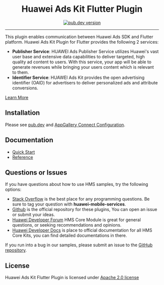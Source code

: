 <p align="center">
  <h1 align="center">Huawei Ads Kit Flutter Plugin</h1>
</p>


<p align="center">
  <a href="https://pub.dev/packages/huawei_ads"><img src="https://img.shields.io/pub/v/huawei_ads?style=for-the-badge" alt="pub.dev version"></a>
</p>

----

This plugin enables communication between Huawei Ads SDK and Flutter platform. Huawei Ads Kit Plugin for Flutter provides the following 2 services:
- **Publisher Service**: HUAWEI Ads Publisher Service utilizes Huawei's vast user base and extensive data capabilities to deliver targeted, high quality ad content to users. With this service, your app will be able to generate revenues while bringing your users content which is relevant to them.
- **Identifier Service**: HUAWEI Ads Kit provides the open advertising identifier (OAID) for advertisers to deliver personalized ads and attribute conversions.

[Learn More](https://developer.huawei.com/consumer/en/doc/development/HMS-Plugin-Guides/publisher-service-0000001050196431)

## Installation

Please see [pub.dev](https://pub.dev/packages/huawei_ads/install) and [AppGallery Connect Configuration](https://developer.huawei.com/consumer/en/doc/development/HMS-Plugin-Guides/guide-agc-overview-0000001077885952).

## Documentation

- [Quick Start](https://developer.huawei.com/consumer/en/doc/development/HMS-Plugin-Guides-V1/banner-ads-0000001050436805)
- [Reference](https://developer.huawei.com/consumer/en/doc/development/HMS-Plugin-References-V1/overview-0000001051055789-V1)

## Questions or Issues

If you have questions about how to use HMS samples, try the following options:
- [Stack Overflow](https://stackoverflow.com/questions/tagged/huawei-mobile-services) is the best place for any programming questions. Be sure to tag your question with 
**huawei-mobile-services**.
- [Github](https://github.com/HMS-Core/hms-flutter-plugin) is the official repository for these plugins, You can open an issue or submit your ideas.
- [Huawei Developer Forum](https://forums.developer.huawei.com/forumPortal/en/home?fid=0101187876626530001) HMS Core Module is great for general questions, or seeking recommendations and opinions.
- [Huawei Developer Docs](https://developer.huawei.com/consumer/en/doc/overview/HMS-Core-Plugin) is place to official documentation for all HMS Core Kits, you can find detailed documentations in there.

If you run into a bug in our samples, please submit an issue to the [GitHub repository](https://github.com/HMS-Core/hms-flutter-plugin).

## License

Huawei Ads Kit Flutter Plugin is licensed under [Apache 2.0 license](LICENCE) 